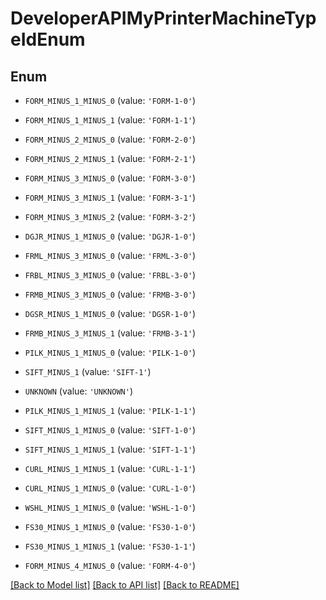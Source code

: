# DeveloperAPIMyPrinterMachineTypeIdEnum


## Enum

* `FORM_MINUS_1_MINUS_0` (value: `'FORM-1-0'`)

* `FORM_MINUS_1_MINUS_1` (value: `'FORM-1-1'`)

* `FORM_MINUS_2_MINUS_0` (value: `'FORM-2-0'`)

* `FORM_MINUS_2_MINUS_1` (value: `'FORM-2-1'`)

* `FORM_MINUS_3_MINUS_0` (value: `'FORM-3-0'`)

* `FORM_MINUS_3_MINUS_1` (value: `'FORM-3-1'`)

* `FORM_MINUS_3_MINUS_2` (value: `'FORM-3-2'`)

* `DGJR_MINUS_1_MINUS_0` (value: `'DGJR-1-0'`)

* `FRML_MINUS_3_MINUS_0` (value: `'FRML-3-0'`)

* `FRBL_MINUS_3_MINUS_0` (value: `'FRBL-3-0'`)

* `FRMB_MINUS_3_MINUS_0` (value: `'FRMB-3-0'`)

* `DGSR_MINUS_1_MINUS_0` (value: `'DGSR-1-0'`)

* `FRMB_MINUS_3_MINUS_1` (value: `'FRMB-3-1'`)

* `PILK_MINUS_1_MINUS_0` (value: `'PILK-1-0'`)

* `SIFT_MINUS_1` (value: `'SIFT-1'`)

* `UNKNOWN` (value: `'UNKNOWN'`)

* `PILK_MINUS_1_MINUS_1` (value: `'PILK-1-1'`)

* `SIFT_MINUS_1_MINUS_0` (value: `'SIFT-1-0'`)

* `SIFT_MINUS_1_MINUS_1` (value: `'SIFT-1-1'`)

* `CURL_MINUS_1_MINUS_1` (value: `'CURL-1-1'`)

* `CURL_MINUS_1_MINUS_0` (value: `'CURL-1-0'`)

* `WSHL_MINUS_1_MINUS_0` (value: `'WSHL-1-0'`)

* `FS30_MINUS_1_MINUS_0` (value: `'FS30-1-0'`)

* `FS30_MINUS_1_MINUS_1` (value: `'FS30-1-1'`)

* `FORM_MINUS_4_MINUS_0` (value: `'FORM-4-0'`)

[[Back to Model list]](../README.md#documentation-for-models) [[Back to API list]](../README.md#documentation-for-api-endpoints) [[Back to README]](../README.md)


